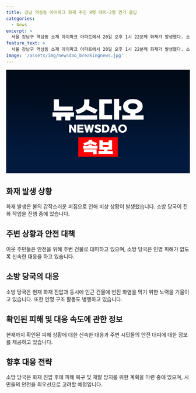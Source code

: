 ```yaml
---
title: 강남 역삼동 아이파크 화재 주민 9명 대피·2명 연기 흡입
categories:
  - News
excerpt: >
  서울 강남구 역삼동 소재 아이파크 아파트에서 20일 오후 1시 22분께 화재가 발생했다. 소방 당국이 진화 작업에 힘을 쏟고 있으며, 상세한 사항은 계속 업데이트될 예정이다. 사상자 및 피해 규모에 대한 상세한 내용은 아직 확인되지 않았다.
feature_text: >
  서울 강남구 역삼동 소재 아이파크 아파트에서 20일 오후 1시 22분께 화재가 발생했다. 소방 당국이 진화 작업에 힘을 쏟고 있으며, 상세한 사항은 계속 업데이트될 예정이다. 사상자 및 피해 규모에 대한 상세한 내용은 아직 확인되지 않았다.
image: '/assets/img/newsdao_breakingnews.jpg'
---
```


<p><img src="/assets/img/newsdao_breakingnews.jpg" alt="koreaapp 속보" /></p>

<h2 data-ke-size="size26">화재 발생 상황</h2>

<p data-ke-size="size16">화재 발생은 불의 갑작스러운 퍼짐으로 인해 비상 상황이 발생했습니다. 소방 당국이 진화 작업을 진행 중에 있습니다.</p>

<h2 data-ke-size="size26">주변 상황과 안전 대책</h2>

<p data-ke-size="size16">이웃 주민들은 안전을 위해 주변 건물로 대피하고 있으며, 소방 당국은 인명 피해가 없도록 신속한 대응을 하고 있습니다.</p>

<h2 data-ke-size="size26">소방 당국의 대응</h2>

<p data-ke-size="size16">소방 당국은 현재 화재 진압과 동시에 인근 건물에 번진 화염을 막기 위한 노력을 기울이고 있습니다. 또한 인명 구조 활동도 병행하고 있습니다.</p>

<h2 data-ke-size="size26">확인된 피해 및 대응 속도에 관한 정보</h2>

<p data-ke-size="size16">현재까지 확인된 피해 상황에 대한 신속한 대응과 주변 시민들의 안전 대피에 대한 정보를 제공하고 있습니다.</p>

<h2 data-ke-size="size26">향후 대응 전략</h2>

<p data-ke-size="size16">소방 당국은 화재 진압 후에 피해 복구 및 재발 방지를 위한 계획을 마련 중에 있으며, 시민들의 안전을 최우선으로 고려할 예정입니다.</p>

